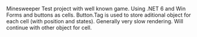Minesweeper
Test project with well known game. 
Using .NET 6 and Win Forms and buttons as cells. Button.Tag is used to store aditional object for each cell (with position and states).
Generally very slow rendering.
Will continue with other object for cell.
